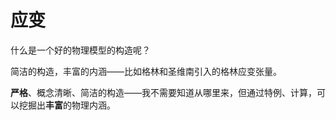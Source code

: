 # 应变 

什么是一个好的物理模型的构造呢？

简洁的构造，丰富的内涵——比如格林和圣维南引入的格林应变张量。

**严格**、概念清晰、简洁的构造——我不需要知道从哪里来，但通过特例、计算，可以挖掘出**丰富**的物理内涵。

<!--stackedit_data:
eyJoaXN0b3J5IjpbLTE3MDc4OTM0MjJdfQ==
-->